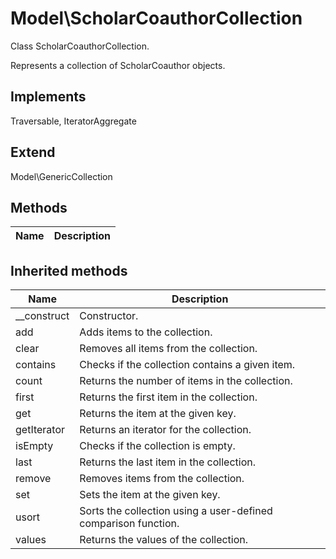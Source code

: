 # Model\ScholarCoauthorCollection  

Class ScholarCoauthorCollection.

Represents a collection of ScholarCoauthor objects.  

## Implements
Traversable, IteratorAggregate

## Extend

Model\GenericCollection

## Methods

| Name | Description |
|------|-------------|

## Inherited methods

| Name | Description |
|------|-------------|
|__construct|Constructor.|
|add|Adds items to the collection.|
|clear|Removes all items from the collection.|
|contains|Checks if the collection contains a given item.|
|count|Returns the number of items in the collection.|
|first|Returns the first item in the collection.|
|get|Returns the item at the given key.|
|getIterator|Returns an iterator for the collection.|
|isEmpty|Checks if the collection is empty.|
|last|Returns the last item in the collection.|
|remove|Removes items from the collection.|
|set|Sets the item at the given key.|
|usort|Sorts the collection using a user-defined comparison function.|
|values|Returns the values of the collection.|


